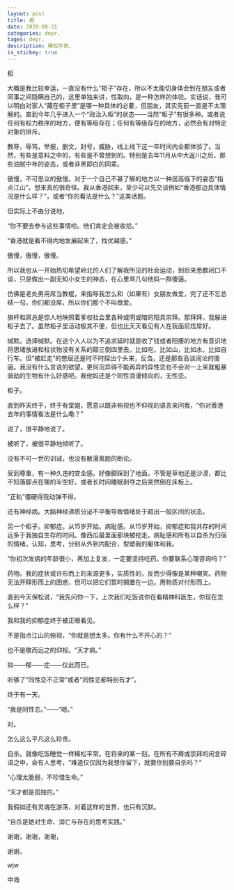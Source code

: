 ```yaml
---
layout: post
title: 柜
date: 2020-08-31
categories: depr.
tages: depr.
description: 稀松平常。
is_stickey: true
---
```


柜

大概是我比较幸运，一直没有什么“柜子”存在，所以不太能切身体会到在朋友或者同事之间隐瞒自己的，这里单独来讲，性取向，是一种怎样的体验。实话说，我可以明白对家人“藏在柜子里”是哪一种具体的必要，但朋友，其实先前一直是不太理解的。直到今年几乎进入一个“政治入柜”的状态——当然“柜子”有很多种。或者说任何有权力秩序的地方，便有等级存在；任何有等级存在的地方，必然会有对特定对象的排斥。

教导，辱骂，举报，删文，封号，威胁，线上线下这一年时间内全都体验了。当然，有些是意料之中的，有些是不曾想到的。特别是去年11月从中大返川之后，那些油腻中年的姿态，或者非黑即白的同辈。

傲慢，不可思议的傲慢。对于一个自己不甚了解的地方以一种居高临下的姿态“指点江山”。想来真的很奇怪。我从香港回来，至少可以先交谈例如“香港那边具体情况是什么样？”，或者“你的看法是什么？”这类话题。

但实际上不由分说地，

“你不要去参与这些事情哈。他们肯定会被收拾。”

“香港就是看不得内地发展起来了，找优越感。”

傲慢，傲慢，傲慢。

所以我也从一开始热切希望岭北的人们了解我所见的社会运动，到后来悉数闭口不谈，只是做出一副无知小女生的神态，在心里骂几句他妈一群傻逼。

仿佛是老处男用屌当教棍，来指导我怎么和（如果有）女朋友做爱，完了还不忘总结一句，你们都没屌，所以你们那个不叫做爱。

旗杆和屌总是惊人地映照着爹权社会里各种或明或暗的阳具崇拜。那拜拜，我躲进柜子去了。虽然柜子里活动极其不便，但也比天天看见有人在我面前炫屌好。

缄默。选择缄默。在这个人人以为不追求延时就是收了钱或者阳痿的地方有意识地将思绪放进和柱状物没有关系的颠三倒四里去。比如吃，比如山，比如水，比如自行车。但“被赶走”的憋屈还是时不时探出个头来，反刍，还是那些高谈阔论的傻逼。我没有什么言说的欲望。更何况异得不能再异的异性恋也不会对一上来就粗暴骑劫的生物有什么好感吧。我他妈还是个同性浪漫倾向的，无性恋。

柜子。

直到昨天终于，终于有堂姐，愿意以既非俯视也不仰视的语言来问我，“你对香港去年的事情看法是什么嘞？”

说了，很平静地说了。

被听了，被很平静地倾听了。

没有不可一世的训诫，也没有散漫离题的断论。

受到尊重，有一种久违的安全感。好像脚踩到了地面，不管是草地还是沙漠，都比不知落脚点在哪的半空好。或者长时间睡眠剥夺之后突然倒在床板上。

“正轨”僵硬得我动弹不得。

还有神经病。大脑神经递质分泌不平衡导致情绪处于超出一般区间的状态。

另一个柜子。抑郁症。从15岁开始。病耻感。从15岁开始，抑郁症和我共存的时间远多于我独自生存的时间。像西瓜最里面那块被挖走。病耻感和所有以自杀为归宿的情绪，认知，思考，分别从外到内配合，型塑我的躯体和我。

“你初次发病的年龄很小，再加上复发，一定要坚持吃药。你要联系心理咨询吗？”

药物。我的症状或许形而上的来源更多，实质性的，反而少得像是某种嘲笑。药物无法开释形而上的困惑，但可以把它们暂时搁置在一边。用物质对付形而上。

直到今天保松说，“我先问你一下，上次我们吃饭说你在看精神科医生，你现在怎么样？”

我和我的抑郁症终于被正眼看见。

不是指点江山的俯视，“你就是想太多。你有什么不开心的？”

也不是敬而远之的仰视。“天才病。”

抑——郁——症——仅此而已。

听够了“同性恋不正常”或者“同性恋都特别有才”。

终于有一天。

“我是同性恋。”——“嗯。”

对。

怎么这么平凡这么珍贵。

自杀。就像吃饭睡觉一样稀松平常。在将来的某一刻。在所有不屑或崇拜的闲言碎语之中，会有人思考，“难道仅仅因为我想你留下，就要你别要自杀吗？”

“心理太脆弱，不珍惜生命。”

“天才都是孤独的。”

我假如还有灵魂在游荡，对着这样的世界，也只有沉默。

“自杀是她对生命、消亡与存在的思考实践。”

谢谢，谢谢，谢谢，

谢谢。


wjw

中海

